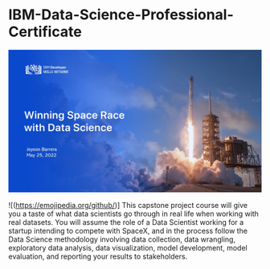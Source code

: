 # IBM-Data-Science-Professional-Certificate

![Capstone Final Project](https://github.com/IngJeyson/IBM-Data-Science-Professional-Certificate/blob/main/Cover.jpg)

![(https://emojipedia.org/github/)]
This capstone project course will give you a taste of what data scientists go through in real life when working with real datasets. You will assume the role of a Data Scientist working for a startup intending to compete with SpaceX, and in the process follow the Data Science methodology involving data collection, data wrangling, exploratory data analysis, data visualization, model development, model evaluation, and reporting your results to stakeholders.
